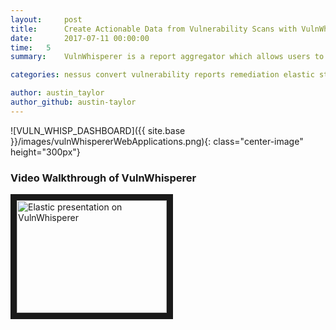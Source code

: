 ```yaml
---
layout:     post
title:      Create Actionable Data from Vulnerability Scans with VulnWhisperer and Elastic Stack
date:       2017-07-11 00:00:00
time:   5
summary:    VulnWhisperer is a report aggregator which allows users to set custom risk scores and create actionable data for security analyst to effectively mitigate vulnerabilites. 

categories: nessus convert vulnerability reports remediation elastic stack vulnwhisperer filebeat

author: austin_taylor
author_github: austin-taylor
---
```


![VULN_WHISP_DASHBOARD]({{ site.base }}/images/vulnWhispererWebApplications.png){: class="center-image" height="300px"}

### Video Walkthrough of VulnWhisperer


<a href="http://www.youtube.com/watch?feature=player_embedded&v=zrEuTtRUfNw?start=30
" target="_blank"><img src="http://img.youtube.com/vi/zrEuTtRUfNw/0.jpg" 
alt="Elastic presentation on VulnWhisperer" width="240" height="180" border="10" /></a>
